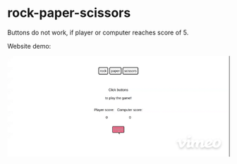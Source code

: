 # rock-paper-scissors

Buttons do not work, if player or computer reaches score of 5.

Website demo:

![](https://github.com/adamnorred/rock-paper-scissors/blob/rps-ui/demo.gif)
